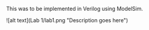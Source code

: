 This was to be implemented in Verilog using ModelSim.

![alt text](Lab 1/lab1.png "Description goes here")
